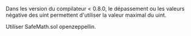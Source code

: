 Dans les version du compilateur < 0.8.0, le dépassement ou les valeurs négative des uint permettent d'utiliser la valeur maximal du uint.

Utiliser SafeMath.sol openzeppellin.
